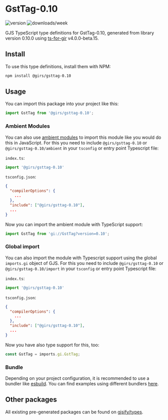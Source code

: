 
# GstTag-0.10

![version](https://img.shields.io/npm/v/@girs/gsttag-0.10)
![downloads/week](https://img.shields.io/npm/dw/@girs/gsttag-0.10)


GJS TypeScript type definitions for GstTag-0.10, generated from library version 0.10.0 using [ts-for-gir](https://github.com/gjsify/ts-for-gir) v4.0.0-beta.15.


## Install

To use this type definitions, install them with NPM:
```bash
npm install @girs/gsttag-0.10
```

## Usage

You can import this package into your project like this:
```ts
import GstTag from '@girs/gsttag-0.10';
```

### Ambient Modules

You can also use [ambient modules](https://github.com/gjsify/ts-for-gir/tree/main/packages/cli#ambient-modules) to import this module like you would do this in JavaScript.
For this you need to include `@girs/gsttag-0.10` or `@girs/gsttag-0.10/ambient` in your `tsconfig` or entry point Typescript file:

`index.ts`:
```ts
import '@girs/gsttag-0.10'
```

`tsconfig.json`:
```json
{
  "compilerOptions": {
    ...
  },
  "include": ["@girs/gsttag-0.10"],
  ...
}
```

Now you can import the ambient module with TypeScript support: 

```ts
import GstTag from 'gi://GstTag?version=0.10';
```

### Global import

You can also import the module with Typescript support using the global `imports.gi` object of GJS.
For this you need to include `@girs/gsttag-0.10` or `@girs/gsttag-0.10/import` in your `tsconfig` or entry point Typescript file:

`index.ts`:
```ts
import '@girs/gsttag-0.10'
```

`tsconfig.json`:
```json
{
  "compilerOptions": {
    ...
  },
  "include": ["@girs/gsttag-0.10"],
  ...
}
```

Now you have also type support for this, too:

```ts
const GstTag = imports.gi.GstTag;
```

### Bundle

Depending on your project configuration, it is recommended to use a bundler like [esbuild](https://esbuild.github.io/). You can find examples using different bundlers [here](https://github.com/gjsify/ts-for-gir/tree/main/examples).

## Other packages

All existing pre-generated packages can be found on [gjsify/types](https://github.com/gjsify/types).

